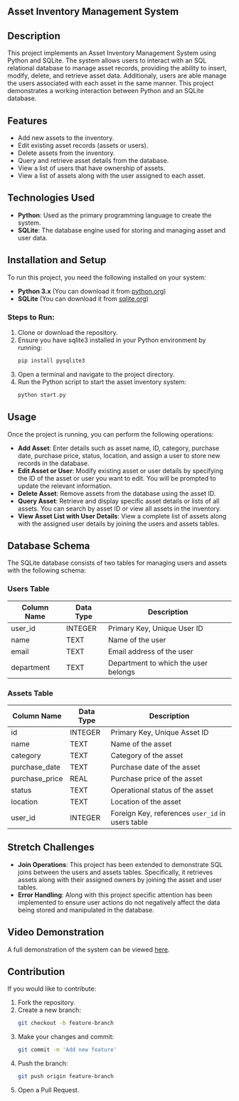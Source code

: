 ## Asset Inventory Management System

## Description

This project implements an Asset Inventory Management System using Python and SQLite. The system allows users to interact with an SQL relational database to manage asset records, providing the ability to insert, modify, delete, and retrieve asset data. Additionaly, users are able manage the users associated with each asset in the same manner. This project demonstrates a working interaction between Python and an SQLite database.

## Features

- Add new assets to the inventory.
- Edit existing asset records (assets or users).
- Delete assets from the inventory.
- Query and retrieve asset details from the database.
- View a list of users that have ownership of assets.
- View a list of assets along with the user assigned to each asset.

## Technologies Used

- **Python**: Used as the primary programming language to create the system.
- **SQLite**: The database engine used for storing and managing asset and user data.

## Installation and Setup

To run this project, you need the following installed on your system:

- **Python 3.x** (You can download it from [python.org](https://www.python.org))
- **SQLite** (You can download it from [sqlite.org](https://www.sqlite.org))

### Steps to Run:

1. Clone or download the repository.
2. Ensure you have sqlite3 installed in your Python environment by running:
   ```bash
   pip install pysqlite3
   ```
3. Open a terminal and navigate to the project directory.
4. Run the Python script to start the asset inventory system:
   ```bash
   python start.py
   ```

## Usage

Once the project is running, you can perform the following operations:

- **Add Asset**: Enter details such as asset name, ID, category, purchase date, purchase price, status, location, and assign a user to store new records in the database.
- **Edit Asset or User**: Modify existing asset or user details by specifying the ID of the asset or user you want to edit. You will be prompted to update the relevant information.
- **Delete Asset**: Remove assets from the database using the asset ID.
- **Query Asset**: Retrieve and display specific asset details or lists of all assets. You can search by asset ID or view all assets in the inventory.
- **View Asset List with User Details**: View a complete list of assets along with the assigned user details by joining the users and assets tables.

## Database Schema

The SQLite database consists of two tables for managing users and assets with the following schema:

### Users Table

| Column Name | Data Type | Description |
| ----------- | --------- | ----------- |
| user_id     | INTEGER   | Primary Key, Unique User ID |
| name        | TEXT      | Name of the user |
| email       | TEXT      | Email address of the user |
| department  | TEXT      | Department to which the user belongs |

### Assets Table

| Column Name    | Data Type | Description |
| -------------- | --------- | ----------- |
| id             | INTEGER   | Primary Key, Unique Asset ID |
| name           | TEXT      | Name of the asset |
| category       | TEXT      | Category of the asset |
| purchase_date  | TEXT      | Purchase date of the asset |
| purchase_price | REAL      | Purchase price of the asset |
| status         | TEXT      | Operational status of the asset |
| location       | TEXT      | Location of the asset |
| user_id        | INTEGER   | Foreign Key, references `user_id` in users table |

## Stretch Challenges

- **Join Operations**: This project has been extended to demonstrate SQL joins between the users and assets tables. Specifically, it retrieves assets along with their assigned owners by joining the asset and user tables.
- **Error Handling**: Along with this project specific attention has been implemented to ensure user actions do not negatively affect the data being stored and manipulated in the database. 

## Video Demonstration
A full demonstration of the system can be viewed [here](https://studio.youtube.com/video/-kzoPFdEQHY/edit).

## Contribution

If you would like to contribute:

1. Fork the repository.
2. Create a new branch:
   ```bash
   git checkout -b feature-branch
   ```
3. Make your changes and commit:
   ```bash
   git commit -m 'Add new feature'
   ```
4. Push the branch:
   ```bash
   git push origin feature-branch
   ```
5. Open a Pull Request.